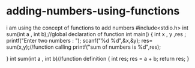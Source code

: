 # adding-numbers-using-functions
i am using the concept of functions to add numbers
#include<stdio.h>
int sum(int a , int b);//global declaration of function
int main()
{
 int x , y ,res ;
 printf("Enter two numbers : ");
 scanf("%d %d",&x,&y);
  res= sum(x,y);//function calling
  printf("sum of numbers is %d",res);
  	
}
int sum(int a , int b)//function definition
{
	int res;
	res = a + b;
	return res;
}
